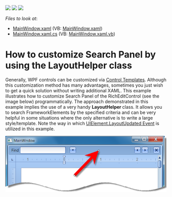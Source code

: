 <!-- default badges list -->
![](https://img.shields.io/endpoint?url=https://codecentral.devexpress.com/api/v1/VersionRange/128607509/21.1.5%2B)
[![](https://img.shields.io/badge/Open_in_DevExpress_Support_Center-FF7200?style=flat-square&logo=DevExpress&logoColor=white)](https://supportcenter.devexpress.com/ticket/details/E4008)
[![](https://img.shields.io/badge/📖_How_to_use_DevExpress_Examples-e9f6fc?style=flat-square)](https://docs.devexpress.com/GeneralInformation/403183)
<!-- default badges end -->
<!-- default file list -->
*Files to look at*:

* [MainWindow.xaml](./CS/MainWindow.xaml) (VB: [MainWindow.xaml](./VB/MainWindow.xaml))
* [MainWindow.xaml.cs](./CS/MainWindow.xaml.cs) (VB: [MainWindow.xaml.vb](./VB/MainWindow.xaml.vb))
<!-- default file list end -->
# How to customize Search Panel by using the LayoutHelper class


<p>Generally, WPF controls can be customized via <a href="http://www.wpftutorial.net/templates.html"><u>Control Templates</u></a>. Although this customization method has many advantages, sometimes you just wish to get a quick solution without writing additional XAML. This example illustrates how to customize Search Panel of the RichEditControl (see the image below) programmatically. The approach demonstrated in this example implies the use of a very handy <strong>LayoutHelper </strong>class. It allows you to search FrameworkElements by the specified criteria and can be very helpful in some situations where the only alternative is to write a large style/template. Note the way in which <a href="http://msdn.microsoft.com/en-us/library/system.windows.uielement.layoutupdated.aspx"><u>UIElement.LayoutUpdated Event</u></a> is utilized in this example.</p><p><img src="https://raw.githubusercontent.com/DevExpress-Examples/how-to-customize-search-panel-by-using-the-layouthelper-class-e4008/11.2.11+/media/0efe1023-cf58-4f3c-ae81-18579c37367a.png"></p>

<br/>


